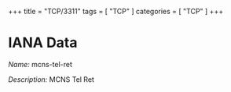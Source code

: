 +++
title = "TCP/3311"
tags = [ "TCP" ]
categories = [ "TCP" ]
+++

# IANA Data

_Name:_ mcns-tel-ret

_Description:_ MCNS Tel Ret

